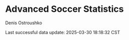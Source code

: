 # Advanced Soccer Statistics
Denis Ostroushko

<!-- gfm -->

Last successful data update: 2025-03-30 18:18:32 CST
